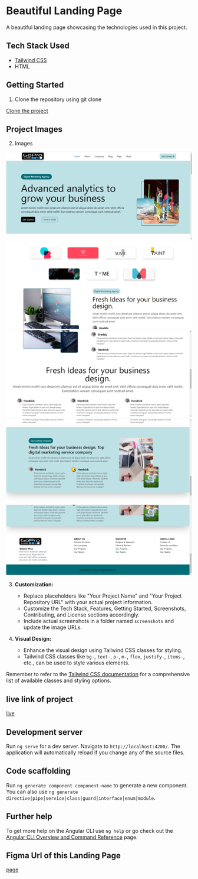 # Beautiful Landing Page
A beautiful landing page showcasing the technologies used in this project.

## Tech Stack Used
- [Tailwind CSS](https://tailwindcss.com/)
- HTML

## Getting Started
1. Clone the repository using git clone

[Clone the project](https://github.com/abhishekkumar57/1st_Repo.git)
   
## Project Images
2. Images

 ![Alt text](<Screenshot 2023-12-18 163425.png>)
  ![Alt text](<Screenshot 2023-12-18 163444.png>) 
  ![Alt text](<Screenshot 2023-12-18 163510.png>) 
  ![Alt text](<Screenshot 2023-12-18 163528.png>)
  ![Alt text](<Screenshot 2023-12-18 163553.png>)


3. **Customization:**

   - Replace placeholders like "Your Project Name" and "Your Project Repository URL" with your actual project information.
   - Customize the Tech Stack, Features, Getting Started, Screenshots, Contributing, and License sections accordingly.
   - Include actual screenshots in a folder named `screenshots` and update the image URLs.

4. **Visual Design:**

   - Enhance the visual design using Tailwind CSS classes for styling.
   - Tailwind CSS classes like `bg-`, `text-`, `p-`, `m-`, `flex`, `justify-`, `items-`, etc., can be used to style various elements.

Remember to refer to the [Tailwind CSS documentation](https://tailwindcss.com/docs) for a comprehensive list of available classes and styling options.


## live link of project
[live]()

## Development server

Run `ng serve` for a dev server. Navigate to `http://localhost:4200/`. The application will automatically reload if you change any of the source files.

## Code scaffolding

Run `ng generate component component-name` to generate a new component. You can also use `ng generate directive|pipe|service|class|guard|interface|enum|module`.

## Further help

To get more help on the Angular CLI use `ng help` or go check out the [Angular CLI Overview and Command Reference](https://angular.io/cli) page.

## Figma Url of this Landing Page
[page](https://www.figma.com/file/xF90Ui1jAbgWWLuVcnayVF/Landing-Page-Design%2C-Home-Page-Design%2C-Web-Page-Design-(Community)?type=design&node-id=2-3&mode=design&t=fTdrui0hYtNS285G-0)

